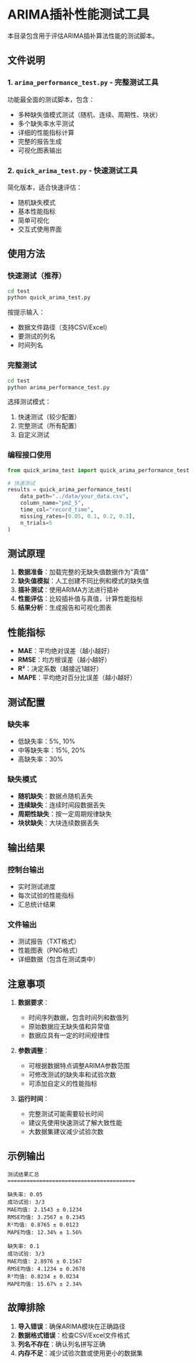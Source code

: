 # ARIMA插补性能测试工具

本目录包含用于评估ARIMA插补算法性能的测试脚本。

## 文件说明

### 1. `arima_performance_test.py` - 完整测试工具
功能最全面的测试脚本，包含：
- 多种缺失值模式测试（随机、连续、周期性、块状）
- 多个缺失率水平测试
- 详细的性能指标计算
- 完整的报告生成
- 可视化图表输出

### 2. `quick_arima_test.py` - 快速测试工具
简化版本，适合快速评估：
- 随机缺失模式
- 基本性能指标
- 简单可视化
- 交互式使用界面

## 使用方法

### 快速测试（推荐）

```bash
cd test
python quick_arima_test.py
```

按提示输入：
- 数据文件路径（支持CSV/Excel）
- 要测试的列名
- 时间列名

### 完整测试

```bash
cd test  
python arima_performance_test.py
```

选择测试模式：
1. 快速测试（较少配置）
2. 完整测试（所有配置）
3. 自定义测试

### 编程接口使用

```python
from quick_arima_test import quick_arima_performance_test

# 快速测试
results = quick_arima_performance_test(
    data_path="../data/your_data.csv",
    column_name="pm2_5", 
    time_col="record_time",
    missing_rates=[0.05, 0.1, 0.2, 0.3],
    n_trials=5
)
```

## 测试原理

1. **数据准备**：加载完整的无缺失值数据作为"真值"
2. **缺失值模拟**：人工创建不同比例和模式的缺失值
3. **插补测试**：使用ARIMA方法进行插补
4. **性能评估**：比较插补值与真值，计算性能指标
5. **结果分析**：生成报告和可视化图表

## 性能指标

- **MAE**：平均绝对误差（越小越好）
- **RMSE**：均方根误差（越小越好）
- **R²**：决定系数（越接近1越好）
- **MAPE**：平均绝对百分比误差（越小越好）

## 测试配置

### 缺失率
- 低缺失率：5%, 10%
- 中等缺失率：15%, 20%  
- 高缺失率：30%

### 缺失模式
- **随机缺失**：数据点随机丢失
- **连续缺失**：连续时间段数据丢失
- **周期性缺失**：按一定周期规律缺失
- **块状缺失**：大块连续数据丢失

## 输出结果

### 控制台输出
- 实时测试进度
- 每次试验的性能指标
- 汇总统计结果

### 文件输出
- 测试报告（TXT格式）
- 性能图表（PNG格式）
- 详细数据（包含在测试类中）

## 注意事项

1. **数据要求**：
   - 时间序列数据，包含时间列和数值列
   - 原始数据应无缺失值和异常值
   - 数据应具有一定的时间规律性

2. **参数调整**：
   - 可根据数据特点调整ARIMA参数范围
   - 可修改测试的缺失率和试验次数
   - 可添加自定义的性能指标

3. **运行时间**：
   - 完整测试可能需要较长时间
   - 建议先使用快速测试了解大致性能
   - 大数据集建议减少试验次数

## 示例输出

```
测试结果汇总
========================================

缺失率: 0.05
成功试验: 3/3
MAE均值: 2.1543 ± 0.1234
RMSE均值: 3.2567 ± 0.2345
R²均值: 0.8765 ± 0.0123
MAPE均值: 12.34% ± 1.56%

缺失率: 0.1
成功试验: 3/3
MAE均值: 2.8976 ± 0.1567
RMSE均值: 4.1234 ± 0.2678
R²均值: 0.8234 ± 0.0234
MAPE均值: 15.67% ± 2.34%
```

## 故障排除

1. **导入错误**：确保ARIMA模块在正确路径
2. **数据格式错误**：检查CSV/Excel文件格式
3. **列名不存在**：确认列名拼写正确
4. **内存不足**：减少试验次数或使用更小的数据集 
